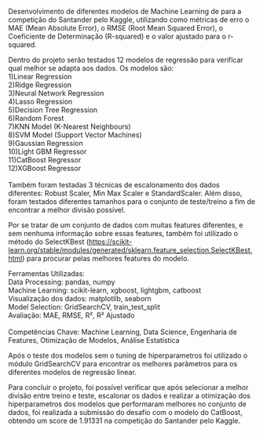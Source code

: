 Desenvolvimento de diferentes modelos de Machine Learning de para a competição do Santander pelo Kaggle, utilizando como métricas de erro o MAE (Mean Absolute Error), o RMSE (Root Mean Squared Error), o Coeficiente de Determinação (R-squared) e o valor ajustado para o r-squared. <br>

Dentro do projeto serão testados 12 modelos de regressão para verificar qual melhor se adapta aos dados. Os modelos são: <br>
1)Linear Regression<br>
2)Ridge Regression<br>
3)Neural Network Regression<br>
4)Lasso Regression<br>
5)Decision Tree Regression<br>
6)Random Forest<br>
7)KNN Model (K-Nearest Neighbours)<br>
8)SVM Model (Support Vector Machines)<br>
9)Gaussian Regression<br>
10)Light GBM Regressor <br>
11)CatBoost Regressor <br>
12)XGBoost Regressor <br>
<br>
Também foram testadas 3 técnicas de escalonamento dos dados diferentes: Robust Scaler, Min Max Scaler e StandardScaler. Além disso, foram testados diferentes tamanhos para o conjunto de teste/treino a fim de encontrar a melhor divisão possível.<br>

Por se tratar de um conjunto de dados com muitas features diferentes, e sem nenhuma informação sobre essas features, também foi utilizado o método do SelectKBest (https://scikit-learn.org/stable/modules/generated/sklearn.feature_selection.SelectKBest.html) para procurar pelas melhores features do modelo. <br>

Ferramentas Utilizadas: <br>
Data Processing: pandas, numpy <br>
Machine Learning: scikit-learn, xgboost, lightgbm, catboost <br>
Visualização dos dados: matplotlib, seaborn <br>
Model Selection: GridSearchCV, train_test_split <br>
Avaliação: MAE, RMSE, R², R² Ajustado <br>
<br>
Competências Chave: Machine Learning, Data Science, Engenharia de Features, Otimização de Modelos, Análise Estatística <br>


Após o teste dos modelos sem o tuning de hiperparametros foi utilizado o módulo GridSearchCV para encontrar os melhores parâmetros para os diferentes modelos de regressão linear.

Para concluir o projeto, foi possível verificar que após selecionar a melhor divisão entre treino e teste, escalonar os dados e realizar a otimização dos hiperparametros dos modelos que performaram melhores no conjunto de dados, foi realizada a submissão do desafio com o modelo do CatBoost, obtendo um score de 1.91331 na competição do Santander pelo Kaggle. <br>
